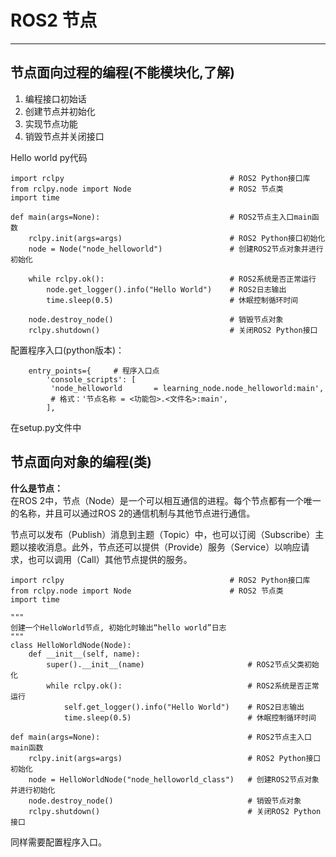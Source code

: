 ROS2 节点
========================
-----------------------------------------


## **节点面向过程的编程(不能模块化,了解)**

1. 编程接口初始话
2. 创建节点并初始化
3. 实现节点功能
4. 销毁节点并关闭接口

Hello world py代码
```
import rclpy                                     # ROS2 Python接口库
from rclpy.node import Node                      # ROS2 节点类
import time

def main(args=None):                             # ROS2节点主入口main函数
    rclpy.init(args=args)                        # ROS2 Python接口初始化
    node = Node("node_helloworld")               # 创建ROS2节点对象并进行初始化
    
    while rclpy.ok():                            # ROS2系统是否正常运行
        node.get_logger().info("Hello World")    # ROS2日志输出
        time.sleep(0.5)                          # 休眠控制循环时间
    
    node.destroy_node()                          # 销毁节点对象    
    rclpy.shutdown()                             # 关闭ROS2 Python接口
```
配置程序入口(python版本)：
```
    entry_points={     # 程序入口点
        'console_scripts': [
         'node_helloworld       = learning_node.node_helloworld:main',
         # 格式：'节点名称 = <功能包>.<文件名>:main',
        ],
```


在setup.py文件中

## **节点面向对象的编程(类)**

**什么是节点：**        
在ROS 2中，节点（Node）是一个可以相互通信的进程。每个节点都有一个唯一的名称，并且可以通过ROS 2的通信机制与其他节点进行通信。

节点可以发布（Publish）消息到主题（Topic）中，也可以订阅（Subscribe）主题以接收消息。此外，节点还可以提供（Provide）服务（Service）以响应请求，也可以调用（Call）其他节点提供的服务。

```
import rclpy                                     # ROS2 Python接口库
from rclpy.node import Node                      # ROS2 节点类
import time

"""
创建一个HelloWorld节点, 初始化时输出“hello world”日志
"""
class HelloWorldNode(Node):
    def __init__(self, name):
        super().__init__(name)                       # ROS2节点父类初始化
        while rclpy.ok():                            # ROS2系统是否正常运行
            self.get_logger().info("Hello World")    # ROS2日志输出
            time.sleep(0.5)                          # 休眠控制循环时间

def main(args=None):                                 # ROS2节点主入口main函数
    rclpy.init(args=args)                            # ROS2 Python接口初始化
    node = HelloWorldNode("node_helloworld_class")   # 创建ROS2节点对象并进行初始化
    node.destroy_node()                              # 销毁节点对象
    rclpy.shutdown()                                 # 关闭ROS2 Python接口
```
同样需要配置程序入口。
